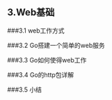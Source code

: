 ## 3.Web基础


###3.1 web工作方式


###3.2 Go搭建一个简单的web服务


###3.3 Go如何使得web工作


###3.4 Go的http包详解


###3.5 小结